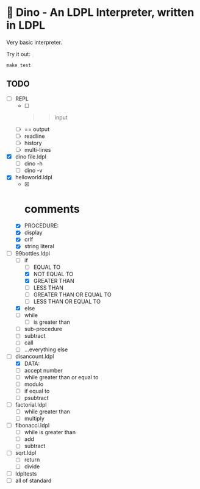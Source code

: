# 🦕 Dino - An LDPL Interpreter, written in LDPL

Very basic interpreter.

Try it out:

    make test

## TODO

- [ ] REPL
    - [ ] >> input
    - [ ] == output
    - [ ] readline
    - [ ] history
    - [ ] multi-lines
- [x] dino file.ldpl
    - [ ] dino -h
    - [ ] dino -v
- [x] helloworld.ldpl
    - [x] # comments
    - [x] PROCEDURE:
    - [x] display
    - [x] crlf
    - [x] string literal
- [ ] 99bottles.ldpl
  - [ ] if
    - [ ] EQUAL TO
    - [x] NOT EQUAL TO
    - [x] GREATER THAN
    - [ ] LESS THAN
    - [ ] GREATER THAN OR EQUAL TO
    - [ ] LESS THAN OR EQUAL TO
  - [x] else
  - [ ] while
    - [ ] is greater than
  - [ ] sub-procedure
  - [ ] subtract 
  - [ ] call
  - [ ] ...everything else
- [ ] disancount.ldpl
    - [x] DATA:
    - [ ] accept number
    - [ ] while greater than or equal to 
    - [ ] modulo 
    - [ ] if equal to 
    - [ ] psubtract
- [ ] factorial.ldpl
    - [ ] while greater than
    - [ ] multiply
- [ ] fibonacci.ldpl
    - [ ] while is greater than
    - [ ] add 
    - [ ] subtract
- [ ] sqrt.ldpl
    - [ ] return
    - [ ] divide 
- [ ] ldpltests
- [ ] all of standard 
